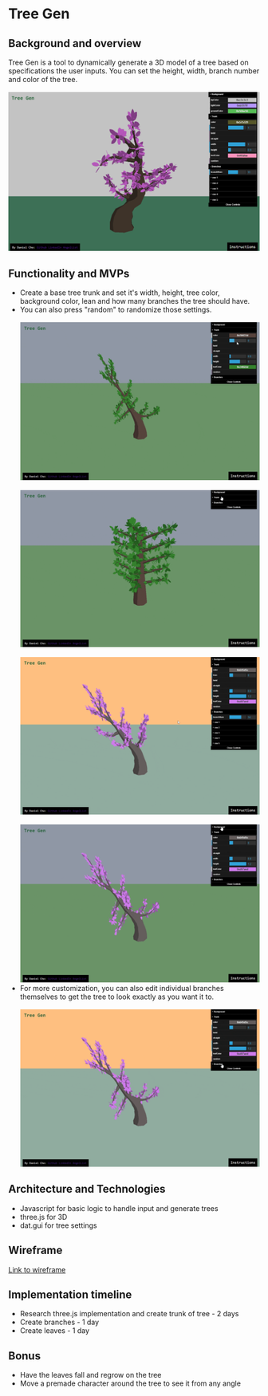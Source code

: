 # Tree Gen
## Background and overview
 Tree Gen is a tool to dynamically generate a 3D model of a tree based on specifications the user inputs. 
 You can set the height, width, branch number and color of the tree.
<br></br>
![tree-gen](/src/images//treegen.png)

 ## Functionality and MVPs
 * Create a base tree trunk and set it's width, height, tree color, background color, lean and how many branches the tree should have. 
 * You can also press "random" to randomize those settings.
<br></br>
![trunk-settings](/src/images/trunk-settings.gif)
<br></br>
![random](/src/images/random.gif)
<br></br>
![branch-num](/src/images/branch-num.gif)
<br></br>
![background](/src/images/background.gif)
 * For more customization, you can also edit individual branches themselves to get the tree to look exactly as you want it to.
<br></br>
![branch-settings](/src/images/branch-settings.gif)
 
 ## Architecture and Technologies
 * Javascript for basic logic to handle input and generate trees
 * three.js for 3D
 * dat.gui for tree settings

## Wireframe
[Link to wireframe](https://wireframe.cc/pro/pp/04a36346e446595)
 
 ## Implementation timeline
 * Research three.js implementation and create trunk of tree - 2 days
 * Create branches - 1 day
 * Create leaves - 1 day

## Bonus
* Have the leaves fall and regrow on the tree
* Move a premade character around the tree to see it from any angle

